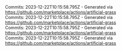 Commits: 2023-12-22T10:15:58.795Z - Generated via https://github.com/marketplace/actions/artificial-grass
<br>
Commits: 2023-12-22T10:15:58.795Z - Generated via https://github.com/marketplace/actions/artificial-grass
<br>
Commits: 2023-12-22T10:15:58.795Z - Generated via https://github.com/marketplace/actions/artificial-grass
<br>
Commits: 2023-12-22T10:15:58.795Z - Generated via https://github.com/marketplace/actions/artificial-grass
<br>
